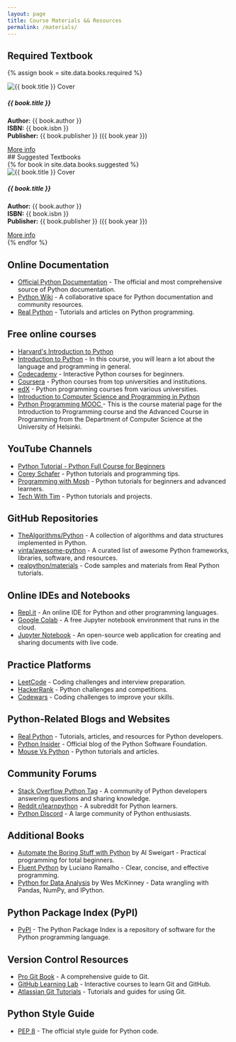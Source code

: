 ```yaml
---
layout: page
title: Course Materials && Resources
permalink: /materials/
---
```



## Required Textbook

{% assign book = site.data.books.required %}
<div class="card mb-3">
  <div class="row g-0">
    <div class="col-md-2">
      <img src="{{ book.image | relative_url }}" class="img-fluid rounded-start" alt="{{ book.title }} Cover">
    </div>
    <div class="col-md-8">
      <div class="card-body">
        <h5 class="card-title">{{ book.title }}</h5>
        <p class="card-text">
          <strong>Author:</strong> {{ book.author }}<br>
          <strong>ISBN:</strong> {{ book.isbn }}<br>
          <strong>Publisher:</strong> {{ book.publisher }} ({{ book.year }})
        </p>
        <a href="{{ book.link }}" class="btn btn-primary">More info</a>
      </div>
    </div>
  </div>
</div>
## Suggested Textbooks
   
<div class="card mb-3">
   {% for book in site.data.books.suggested %}
    <div class="row g-0">
       <div class="col-md-2">
         <img src="{{ book.image | relative_url }}" class="img-fluid rounded-start" alt="{{ book.title }} Cover">
       </div>
       <div class="col-md-8">
         <div class="card-body">
           <h5 class="card-title">{{ book.title }}</h5>
           <p class="card-text">
             <strong>Author:</strong> {{ book.author }}<br>
             <strong>ISBN:</strong> {{ book.isbn }}<br>
             <strong>Publisher:</strong> {{ book.publisher }} ({{ book.year }})
           </p>
           <a href="{{ book.link }}" class="btn btn-primary">More info</a>
         </div>
       </div>
     </div>
   {% endfor %}
   </div>

## Online Documentation

- [Official Python Documentation](https://docs.python.org/3/) - The official and most comprehensive source of Python documentation.
- [Python Wiki](https://wiki.python.org/moin/) - A collaborative space for Python documentation and community resources.
- [Real Python](https://realpython.com/) - Tutorials and articles on Python programming.

## Free online courses 
- [Harvard's Introduction to Python](https://cs50.harvard.edu/python/2022/)
- [Introduction to Python](https://profound.academy/python-introduction) - In this course, you will learn a lot about the language and programming in general.
- [Codecademy](https://www.codecademy.com/learn/learn-python-3) - Interactive Python courses for beginners.
- [Coursera](https://www.coursera.org/courses?query=python) - Python courses from top universities and institutions.
- [edX](https://www.edx.org/learn/python) - Python programming courses from various universities.
- [Introduction to Computer Science and Programming in Python](https://ocw.mit.edu/courses/6-0001-introduction-to-computer-science-and-programming-in-python-fall-2016/)
- [Python Programming MOOC ](https://programming-24.mooc.fi/) - This is the course material page for the Introduction to Programming course and the Advanced Course in Programming from the Department of Computer Science at the University of Helsinki.

## YouTube Channels
- [Python Tutorial - Python Full Course for Beginners](https://youtu.be/_uQrJ0TkZlc?si=BXzavVfLhGLTD5jS)
- [Corey Schafer](https://www.youtube.com/user/schafer5) - Python tutorials and programming tips.
- [Programming with Mosh](https://www.youtube.com/user/programmingwithmosh) - Python tutorials for beginners and advanced learners.
- [Tech With Tim](https://www.youtube.com/channel/UC4JX40jDee_tINbkjycV4Sg) - Python tutorials and projects.

## GitHub Repositories

- [TheAlgorithms/Python](https://github.com/TheAlgorithms/Python) - A collection of algorithms and data structures implemented in Python.
- [vinta/awesome-python](https://github.com/vinta/awesome-python) - A curated list of awesome Python frameworks, libraries, software, and resources.
- [realpython/materials](https://github.com/realpython/materials) - Code samples and materials from Real Python tutorials.

## Online IDEs and Notebooks

- [Repl.it](https://repl.it/~) - An online IDE for Python and other programming languages.
- [Google Colab](https://colab.research.google.com/) - A free Jupyter notebook environment that runs in the cloud.
- [Jupyter Notebook](https://jupyter.org/) - An open-source web application for creating and sharing documents with live code.

## Practice Platforms

- [LeetCode](https://leetcode.com/) - Coding challenges and interview preparation.
- [HackerRank](https://www.hackerrank.com/domains/tutorials/10-days-of-python) - Python challenges and competitions.
- [Codewars](https://www.codewars.com/) - Coding challenges to improve your skills.

## Python-Related Blogs and Websites

- [Real Python](https://realpython.com/) - Tutorials, articles, and resources for Python developers.
- [Python Insider](https://blog.python.org/) - Official blog of the Python Software Foundation.
- [Mouse Vs Python](https://www.blog.pythonlibrary.org/) - Python tutorials and articles.

## Community Forums

- [Stack Overflow Python Tag](https://stackoverflow.com/questions/tagged/python) - A community of Python developers answering questions and sharing knowledge.
- [Reddit r/learnpython](https://www.reddit.com/r/learnpython/) - A subreddit for Python learners.
- [Python Discord](https://pythondiscord.com/) - A large community of Python enthusiasts.

## Additional Books

- [Automate the Boring Stuff with Python](https://automatetheboringstuff.com/) by Al Sweigart - Practical programming for total beginners.
- [Fluent Python](https://www.oreilly.com/library/view/fluent-python/9781491946237/) by Luciano Ramalho - Clear, concise, and effective programming.
- [Python for Data Analysis](https://www.oreilly.com/library/view/python-for-data/9781491957653/) by Wes McKinney - Data wrangling with Pandas, NumPy, and IPython.

## Python Package Index (PyPI)

- [PyPI](https://pypi.org/) - The Python Package Index is a repository of software for the Python programming language.

## Version Control Resources

- [Pro Git Book](https://git-scm.com/book/en/v2) - A comprehensive guide to Git.
- [GitHub Learning Lab](https://lab.github.com/) - Interactive courses to learn Git and GitHub.
- [Atlassian Git Tutorials](https://www.atlassian.com/git/tutorials) - Tutorials and guides for using Git.

## Python Style Guide

- [PEP 8](https://www.python.org/dev/peps/pep-0008/) - The official style guide for Python code.